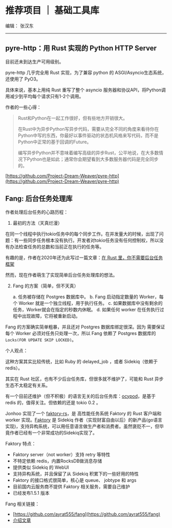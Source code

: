 # 推荐项目 ｜ 基础工具库

编辑： 张汉东

---

## pyre-http：用 Rust 实现的 Python HTTP Server

目前还未到达生产可用级别。

pyre-http 几乎完全用 Rust 实现，为了兼容 python 的 ASGI/Asyncio生态系统，还使用了 PyO3。

具体来说，基本上用纯 Rust 重写了整个 asyncio 服务器和协议API，将Python调用减少到平均每个请求只有1-2个调用。

作者的一些心得：

> Rust和Python在一起工作很好，但有些地方开销很大。
>
> 在Rust中为异步Python写异步代码，需要从完全不同的角度来看待你在Python中写的东西，你最好以事件驱动的状态机风格来写代码，而不是Python中正常的基于回调的Future。
> 
> 编写异步Python并不意味着编写高级的异步Rust，公平地说，在大多数情况下Python也是如此；通常你会期望看到大多数服务器代码是完全同步的。

[https://github.com/Project-Dream-Weaver/pyre-http](https://github.com/Project-Dream-Weaver/pyre-http)

## Fang: 后台任务处理库

作者处理后台任务的心路历程：

1. 最初的方法（天真烂漫）

在同一个线程中执行tokio任务中的每个同步工作。在并发量大的时候，出现了问题：有一些同步任务根本没有执行。开发者对tokio任务没有任何控制权，所以没有办法检查任务的总数和当前正在执行的任务等。

有趣的是，作者在2020年还为此写过一篇文章：[在 Rust 里，你不需要后台任务框架](https://www.badykov.com/rust/2020/06/28/you-dont-need-background-job-library/)

然而，现在作者萌生了实现简单后台任务处理库的想法。

2. Fang 的方案（简单，但不天真）

    a. 任务被存储在 Postgres 数据库中。
    b. Fang 启动指定数量的 Worker，每个 Worker 就是一个独立线程，用于执行任务。
    c. 如果数据库中没有剩余的任务，Worker就会在指定的秒数内休眠。
    d. 如果任何 worker 在任务执行过程中出现故障，它将被重新启动。

Fang 的方案确实简单粗暴，并且还对 Postgres 数据库绑定很深。因为 需要保证每个 Worker 必须对任务只处理一次，所以 Fang 依赖了 Postgres 数据库的 `Locks(FOR UPDATE SKIP LOCKED)`。

个人观点：

这种方案其实比较传统，比如 Ruby 的 delayed_job ，或者 Sidekiq（依赖于 redis）。

其实在 Rust 社区，也有不少后台任务库，但很多就不维护了，可能和 Rust 异步生态不太稳定有关系。

有一个目前还维护（但不积极）的语言无关的后台任务库：[ocypod](https://github.com/davechallis/ocypod)，是基于 redis 的，值得关注。但依赖的还是 tokio 0.2 。

Jonhoo 实现了一个 [faktory-rs](https://github.com/jonhoo/faktory-rs)，是 高性能任务系统 Faktory 的 Rust 客户端和 worker 实现。[Faktory](https://github.com/contribsys/faktory) 是 Sidekiq 作者（实现财富自由以后）的新产品(go语言实现)，支持异构系统，可以用任意语言做生产者和消费者。虽然褒贬不一，但毕竟作者已经有一个非常成功的Sidekiq实现了。

Faktory 特点：

- Faktory server（not worker）支持 retry 等特性
- 不特定依赖 redis，内置RocksDB做消息存储
- 提供类似 Sidekiq 的 WebUI
- 支持异构系统，并且保留了从 Sidekiq 积累下的一些好用的特性
- Faktory 的接口格式很简单，核心是 queue、 jobtype 和 args
- 目前国内云服务商不提供 Faktory 相关服务，需要自己维护
- 已经发布1.5.1 版本

Fang 相关链接：

- [https://github.com/ayrat555/fang](https://github.com/ayrat555/fang)
- [介绍文章](https://www.badykov.com/rust/2021/06/27/fang/)